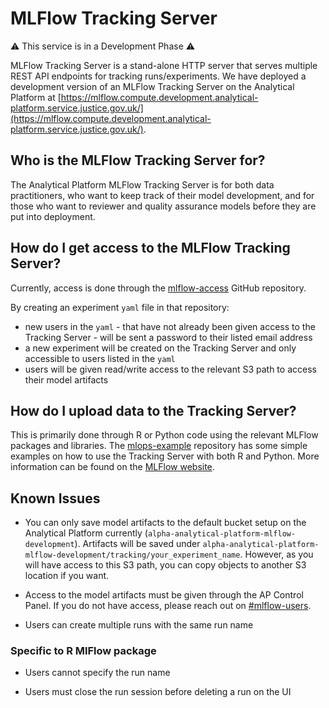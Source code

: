 # MLFlow Tracking Server

⚠️ This service is in a Development Phase ⚠️

MLFlow Tracking Server is a stand-alone HTTP server that serves multiple REST API endpoints for tracking runs/experiments. We have deployed a development version of an MLFlow Tracking Server on the Analytical Platform at [https://mlflow.compute.development.analytical-platform.service.justice.gov.uk/](https://mlflow.compute.development.analytical-platform.service.justice.gov.uk/).

## Who is the MLFlow Tracking Server for?

The Analytical Platform MLFlow Tracking Server is for both data practitioners, who want to keep track of their model development, and for those who want to reviewer and quality assurance models before they are put into deployment.

## How do I get access to the MLFlow Tracking Server?

Currently, access is done through the [mlflow-access](https://github.com/moj-analytical-services/mlflow-access) GitHub repository.

By creating an experiment `yaml` file in that repository:
* new users in the `yaml` - that have not already been given access to the Tracking Server - will be sent a password to their listed email address
* a new experiment will be created on the Tracking Server and only accessible to users listed in the `yaml`
* users will be given read/write access to the relevant S3 path to access their model artifacts

## How do I upload data to the Tracking Server?

This is primarily done through R or Python code using the relevant MLFlow packages and libraries. The [mlops-example](https://github.com/moj-analytical-services/mlops-example/tree/main/examples/experiment_tracking/mlflow) repository has some simple examples on how to use the Tracking Server with both R and Python. More information can be found on the [MLFlow website](https://mlflow.org/docs).

## Known Issues

* You can only save model artifacts to the default bucket setup on the Analytical Platform currently (`alpha-analytical-platform-mlflow-development`). Artifacts will be saved under `alpha-analytical-platform-mlflow-development/tracking/your_experiment_name`. However, as you will have access to this S3 path, you can copy objects to another S3 location if you want.

* Access to the model artifacts must be given through the AP Control Panel. If you do not have access, please reach out on [#mlflow-users](https://moj.enterprise.slack.com/archives/C07AQSGJGJ0).

* Users can create multiple runs with the same run name

### Specific to R MlFlow package

* Users cannot specify the run name

* Users must close the run session before deleting a run on the UI
